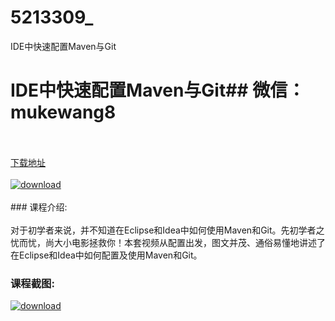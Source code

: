 # 5213309_
IDE中快速配置Maven与Git
# IDE中快速配置Maven与Git## 微信：mukewang8
<br/></br>[下载地址](http://www.36tz.cn/article/5213309 "下载地址")
<br/></br>[![download](http://36tz.cn/muke_img/2020_05_2-133-300x201.png "下载地址")](http://www.36tz.cn/article/5213309 "下载地址")
<br/></br>### 课程介绍:<br/></br>对于初学者来说，并不知道在Eclipse和Idea中如何使用Maven和Git。先初学者之忧而忧，尚大小电影拯救你！本套视频从配置出发，图文并茂、通俗易懂地讲述了在Eclipse和Idea中如何配置及使用Maven和Git。

### 课程截图:
[![download](http://36tz.cn/muke_img/2020_05_1-143.png "下载地址")](http://www.36tz.cn/article/5213309 "下载地址")
